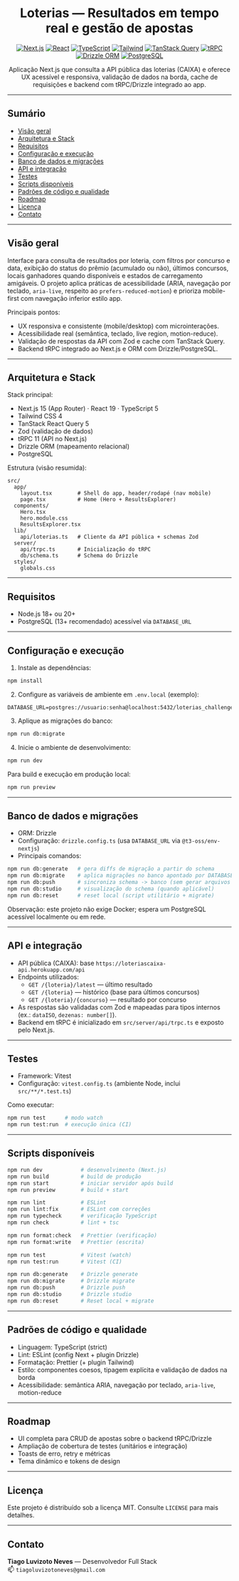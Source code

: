 <div align="center">

# Loterias — Resultados em tempo real e gestão de apostas

[![Next.js](https://img.shields.io/badge/Next.js-000?logo=nextdotjs&logoColor=white)](https://nextjs.org)
[![React](https://img.shields.io/badge/React-20232A?logo=react&logoColor=61DAFB)](https://react.dev)
[![TypeScript](https://img.shields.io/badge/TypeScript-3178C6?logo=typescript&logoColor=white)](https://www.typescriptlang.org)
[![Tailwind](https://img.shields.io/badge/Tailwind-38B2AC?logo=tailwindcss&logoColor=white)](https://tailwindcss.com)
[![TanStack Query](https://img.shields.io/badge/TanStack_Query-FF4154?logo=reactquery&logoColor=white)](https://tanstack.com/query)
[![tRPC](https://img.shields.io/badge/tRPC-2596BE?logoColor=white)](https://trpc.io)
[![Drizzle ORM](https://img.shields.io/badge/Drizzle_ORM-0C0C0C?logoColor=white)](https://orm.drizzle.team)
[![PostgreSQL](https://img.shields.io/badge/PostgreSQL-336791?logo=postgresql&logoColor=white)](https://www.postgresql.org)

Aplicação Next.js que consulta a API pública das loterias (CAIXA) e oferece UX acessível e responsiva, validação de dados na borda, cache de requisições e backend com tRPC/Drizzle integrado ao app.

</div>

---

## Sumário

- [Visão geral](#visão-geral)
- [Arquitetura e Stack](#arquitetura-e-stack)
- [Requisitos](#requisitos)
- [Configuração e execução](#configuração-e-execução)
- [Banco de dados e migrações](#banco-de-dados-e-migrações)
- [API e integração](#api-e-integração)
- [Testes](#testes)
- [Scripts disponíveis](#scripts-disponíveis)
- [Padrões de código e qualidade](#padrões-de-código-e-qualidade)
- [Roadmap](#roadmap)
- [Licença](#licença)
- [Contato](#contato)

---

## Visão geral

Interface para consulta de resultados por loteria, com filtros por concurso e data, exibição do status do prêmio (acumulado ou não), últimos concursos, locais ganhadores quando disponíveis e estados de carregamento amigáveis. O projeto aplica práticas de acessibilidade (ARIA, navegação por teclado, `aria-live`, respeito ao `prefers-reduced-motion`) e prioriza mobile-first com navegação inferior estilo app.

Principais pontos:

- UX responsiva e consistente (mobile/desktop) com microinterações.
- Acessibilidade real (semântica, teclado, live region, motion-reduce).
- Validação de respostas da API com Zod e cache com TanStack Query.
- Backend tRPC integrado ao Next.js e ORM com Drizzle/PostgreSQL.

---

## Arquitetura e Stack

Stack principal:

- Next.js 15 (App Router) · React 19 · TypeScript 5
- Tailwind CSS 4
- TanStack React Query 5
- Zod (validação de dados)
- tRPC 11 (API no Next.js)
- Drizzle ORM (mapeamento relacional)
- PostgreSQL

Estrutura (visão resumida):

```
src/
  app/
    layout.tsx        # Shell do app, header/rodapé (nav mobile)
    page.tsx          # Home (Hero + ResultsExplorer)
  components/
    Hero.tsx
    hero.module.css
    ResultsExplorer.tsx
  lib/
    api/loterias.ts   # Cliente da API pública + schemas Zod
  server/
    api/trpc.ts       # Inicialização do tRPC
    db/schema.ts      # Schema do Drizzle
  styles/
    globals.css
```

---

## Requisitos

- Node.js 18+ ou 20+
- PostgreSQL (13+ recomendado) acessível via `DATABASE_URL`

---

## Configuração e execução

1. Instale as dependências:

```bash
npm install
```

2. Configure as variáveis de ambiente em `.env.local` (exemplo):

```env
DATABASE_URL=postgres://usuario:senha@localhost:5432/loterias_challenge
```

3. Aplique as migrações do banco:

```bash
npm run db:migrate
```

4. Inicie o ambiente de desenvolvimento:

```bash
npm run dev
```

Para build e execução em produção local:

```bash
npm run preview
```

---

## Banco de dados e migrações

- ORM: Drizzle
- Configuração: `drizzle.config.ts` (usa `DATABASE_URL` via `@t3-oss/env-nextjs`)
- Principais comandos:

```bash
npm run db:generate   # gera diffs de migração a partir do schema
npm run db:migrate    # aplica migrações no banco apontado por DATABASE_URL
npm run db:push       # sincroniza schema -> banco (sem gerar arquivos de migração)
npm run db:studio     # visualização do schema (quando aplicável)
npm run db:reset      # reset local (script utilitário + migrate)
```

Observação: este projeto não exige Docker; espera um PostgreSQL acessível localmente ou em rede.

---

## API e integração

- API pública (CAIXA): base `https://loteriascaixa-api.herokuapp.com/api`
- Endpoints utilizados:
  - `GET /{loteria}/latest` — último resultado
  - `GET /{loteria}` — histórico (base para últimos concursos)
  - `GET /{loteria}/{concurso}` — resultado por concurso
- As respostas são validadas com Zod e mapeadas para tipos internos (ex.: `dataISO`, `dezenas: number[]`).
- Backend em tRPC é inicializado em `src/server/api/trpc.ts` e exposto pelo Next.js.

---

## Testes

- Framework: Vitest
- Configuração: `vitest.config.ts` (ambiente Node, inclui `src/**/*.test.ts`)

Como executar:

```bash
npm run test      # modo watch
npm run test:run  # execução única (CI)
```

---

## Scripts disponíveis

```bash
npm run dev            # desenvolvimento (Next.js)
npm run build          # build de produção
npm run start          # iniciar servidor após build
npm run preview        # build + start

npm run lint           # ESLint
npm run lint:fix       # ESLint com correções
npm run typecheck      # verificação TypeScript
npm run check          # lint + tsc

npm run format:check   # Prettier (verificação)
npm run format:write   # Prettier (escrita)

npm run test           # Vitest (watch)
npm run test:run       # Vitest (CI)

npm run db:generate    # Drizzle generate
npm run db:migrate     # Drizzle migrate
npm run db:push        # Drizzle push
npm run db:studio      # Drizzle studio
npm run db:reset       # Reset local + migrate
```

---

## Padrões de código e qualidade

- Linguagem: TypeScript (strict)
- Lint: ESLint (config Next + plugin Drizzle)
- Formatação: Prettier (+ plugin Tailwind)
- Estilo: componentes coesos, tipagem explícita e validação de dados na borda
- Acessibilidade: semântica ARIA, navegação por teclado, `aria-live`, motion-reduce

---

## Roadmap

- UI completa para CRUD de apostas sobre o backend tRPC/Drizzle
- Ampliação de cobertura de testes (unitários e integração)
- Toasts de erro, retry e métricas
- Tema dinâmico e tokens de design

---

## Licença

Este projeto é distribuído sob a licença MIT. Consulte `LICENSE` para mais detalhes.

---

## Contato

**Tiago Luvizoto Neves** — Desenvolvedor Full Stack  
📫 `tiagoluvizotoneves@gmail.com`
